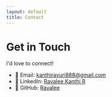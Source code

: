 ```yaml
---
layout: default
title: Contact
---
```


# Get in Touch

I'd love to connect!

- 📧 Email: kanthiravuri888@gmail.com  
- 💼 LinkedIn: [Ravalee Kanthi R](https://www.linkedin.com/in/kanthi-ravuri-888000/)  
- 🐙 GitHub: [Ravalee](https://github.com/Ravalee96)
